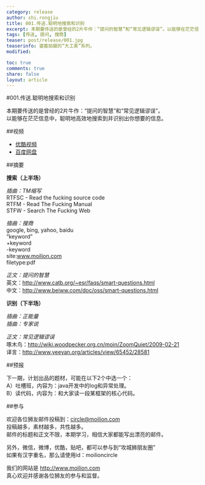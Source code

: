 ```yaml
---
category: release
author: shi.rongjiu
title: 001.传送.聪明地搜索和识别
excerpt: 本期要传送的是曾经的2片牛作：“提问的智慧”和“常见逻辑谬误”。以能够在茫茫信息中，聪明地高效地搜索到并识别出你想要的信息。
tags: [传送, 提问, 搜商]
teaser: post/release/001.jpg
teaserinfo: 鎏嘉拍摄的“大工美”系列。
modified: 

toc: true
comments: true
share: false
layout: article
---
```


#001.传送.聪明地搜索和识别

本期要传送的是曾经的2片牛作：“提问的智慧”和“常见逻辑谬误”。  
以能够在茫茫信息中，聪明地高效地搜索到并识别出你想要的信息。  

##视频

  * [优酷视频](http://v.youku.com/v_show/id_XNzM4NjY4MTUy.html)
  * [百度网盘](http://pan.baidu.com/share/link?shareid=3935315343&uk=1380913564&fid=910604549410940)

##摘要

**搜索（上半场）**

*插曲：TM缩写*  
RTFSC - Read the fucking source code  
RTFM - Read The Fucking Manual  
STFW - Search The Fucking Web  

*插曲：搜商*  
google, bing, yahoo, baidu  
“keyword”  
+keyword   
-keyword   
site:www.moilion.com  
filetype:pdf  

*正文：提问的智慧*  
英文：http://www.catb.org/~esr/faqs/smart-questions.html  
中文：http://www.beiww.com/doc/oss/smart-questions.html

**识别（下半场）**

*插曲：正能量*  
*插曲：专家说*

*正文：常见逻辑谬误*  
啄木鸟：http://wiki.woodpecker.org.cn/moin/ZoomQuiet/2009-02-21  
译言：http://www.yeeyan.org/articles/view/65452/28581

##预报

下一期，计划出品的题材，可能在以下2个中选一个：  
A）吐槽班，内容为：java开发中的log和异常处理。  
B）读代码，内容为：和大家读一段某框架的核心代码。  

##参与

欢迎各位狮友邮件投稿到：circle@moilion.com  
投稿越多，素材越多，共性越多。  
邮件的标题和正文不限，本期学习，相信大家都能写出漂亮的邮件。  

另外，微信，微博，优酷，贴吧，都可以参与到“攻城狮朋友圈”  
如果有汉字重名，那么请使用id：moilioncircle

我们的网站是 http://www.moilion.com  
真心欢迎并感谢各位狮友的参与和监督。
